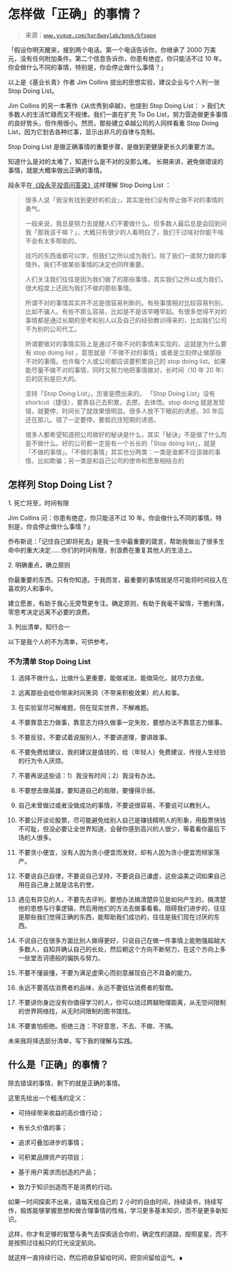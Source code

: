 # 怎样做「正确」的事情？

> 来源：[`www.yuque.com/hardwaylab/book/bfoapq`](https://www.yuque.com/hardwaylab/book/bfoapq)



「假设你明天醒来，接到两个电话。第一个电话告诉你，你继承了 2000 万美元，没有任何附加条件。第二个信息告诉你，你患有绝症，你只能活不过 10 年。你会做什么不同的事情，特别是，你会停止做什么事情？」 

以上是《基业长青》作者 Jim Collins 提出的思想实验，建议企业与个人列一张 Stop Doing List。 

Jim Collins 的另一本著作《从优秀到卓越》，也提到 Stop Doing List： > 我们大多数人的生活忙碌而又不规律。我们一直在扩充 To Do List，努力营造做更多事情的良好势头，但作用很小。然而，那些建立卓越公司的人同样看重 Stop Doing List，因为它划去各种烂事，显示出非凡的自律与克制。 

Stop Doing List 是做正确事情的重要步骤，是做到更健康更长久的重要方法。 

知道什么是对的太难了，知道什么是不对的没那么难。 长期来讲，避免做错误的事情，就能大概率做出正确的事情。 

段永平在[《段永平投资问答录》](https://book.douban.com/subject/35254511/)这样理解 Stop Doing List ： 

> 很多人说「我没有找到更好的机会」，其实是他们没有停止做不对的事情的勇气。 
> 
> 一般来说，我总是努力去提醒人们不要做什么，但多数人最后总是会回到问我「那我该干嘛？」，大概只有很少的人看明白了，我们干过啥对你能干啥不会有太多帮助的。 
> 
> 技巧的东西谁都可以学，但我们之所以成为我们，除了我们一直努力做的事情外，我们不做某些事情的决定也同样重要。 
> 
> 人们关注我们往往是因为我们做了的那些事情，其实我们之所以成为我们，很大程度上还因为我们不做的那些事情。 
> 
> 所谓不对的事情其实并不总是很容易判断的。有些事情相对比较容易判别，比如不骗人。有些不那么容易，比如是不是该早睡早起。有很多觉得不对的事情都是通过长期的思考和别人以及自己的经验教训得来的，比如我们公司不为别的公司代工。 
> 
> 所谓要做对的事情实际上是通过不做不对的事情来实现的，这就是为什么要有 stop doing list ，意思就是「不做不对的事情」或者是立刻停止做那些不对的事情。也许每个人或公司都应该要积累自己的 stop doing list。如果能尽量不做不对的事情，同时又努力地把事情做对，长时间（10 年 20 年）后的区别是巨大的。 
> 
> 坚持「Stop Doing List」，厉害是攒出来的。 「Stop Doing List」没有 shortcut（捷径），要靠自己去积累，去攒，去体悟。stop doing 就是发现错，就要停，时间长了就效果很明显。很多人放不下眼前的诱惑，30 年后还在那儿。错了一定要停，要抵抗住短期的诱惑。 
> 
> 很多人都希望知道把公司做好的秘诀是什么，其实「秘诀」不是做了什么而是不做什么。好的公司都一定是有一个长长的「Stop doing list」，就是「不做的事情」。「不做的事情」其实也分两类：一类是谁都不应该做的事情，比如欺骗；另一类是和自己公司的使命和愿景相结合的

## 怎样列 Stop Doing List？

 

1\. 死亡将至，时间有限 

Jim Collins 问：你患有绝症，你只能活不过 10 年。你会做什么不同的事情，特别是，你会停止做什么事情？」 

乔布斯说：「记住自己即将死去」是我一生中最重要的箴言，帮助我做出了很多生命中的重大决定……你们的时间有限，别浪费在重复其他人的生活上。 

2\. 明确重点，确立原则 

你最重要的东西，只有你知道。于我而言，最重要的事情就是尽可能将时间投入在喜欢的人和事中。 

建立愿景，有助于我心无旁骛更专注。确定原则，有助于我毫不留情，干脆利落，零思考决定远离不必要的浪费。 

3\. 列出清单，知行合一 

以下是我个人的不为清单，可供参考。 

### 不为清单 Stop Doing List



1.  选择不做什么，比做什么更重要。能做减法，能做简化，就尽力去做。 

2.  远离那些会给你带来时间黑洞（不带来积极效果）的人和事。 

3.  在实验室尽可解难题，但在现实世界，不解难题。 

4.  不要靠意志力做事，靠意志力持久做事一定失败，要想办法不靠意志力做事。 

5.  不要反驳，不要试着说服别人，不要讲道理，要讲故事。 

6.  不要免费给建议，我的建议是值钱的，给（年轻人）免费建议、传授人生经验的行为令人厌烦。 

7.  不要再说这些话：1）我没有时间；2）我没有办法。 

8.  不要想去做英雄，要知道自己的局限，要懂得示弱。 

9.  自己未曾做过或者没做成功的事情，不要说很容易，不要说可以教别人。 

10.  不要公开谈论股票，尽可能避免给别人自己是赚钱精明人的形象，用股票快钱不可耻，但没必要让全世界知道，会替你感到高兴的人很少，等着看你最后下场的人很多。 

11.  不要贪小便宜，没有人因为贪小便宜而发财，却有人因为贪小便宜而倾家荡产。 

12.  不要说自己自律，不要说自己坚持，不要说自己谦虚，这些溢美之词如果自己用在自己身上就是沽名钓誉。 

13.  遇见有异见的人，不要先去评判，要想办法搞清楚异见是如何产生的，搞清楚他的思想与行事逻辑，然后用他们的方法去做事看看。阻碍我们进步的，往往是那些我们觉得正确的东西，能帮助我们成功的，往往是我们现在讨厌的东西。 

14.  不说自己在很多方面比别人做得更好，只说自己在做一件事情上能勉强超越大多数人，自知并确认自己的长处，然后朝这个方向不断努力，在这个方向上多一些堂吉诃德般的偏执与努力。 

15.  不要不懂装懂，不要为满足虚荣心而刻意展现自己不具备的能力。 

16.  永远不要高估消费者的品味，永远不要低估消费者的智商。 

17.  不要讲你身边没有你值得学习的人，你可以绕过跨越物理距离，从无空间限制的世界网络找，从无时间限制的图书馆找。 

18.  不要害怕拒绝。拒绝三连：不好意思，不去、不做、不搞。 

未来我将择选部分清单，写下我的理解与实践。 

## 什么是「正确」的事情？

 

除去错误的事情，剩下的就是正确的事情。 

这里先给出一个粗浅的定义： 

+   可持续带来收益的高价值行动； 

+   有长久价值的事； 

+   追求可叠加进步的事情； 

+   可积累品牌资产的项目； 

+   基于用户需求而创造的产品； 

+   致力于知识创造而不是消费的行动。 

如果一时间探索不出来，请每天给自己的 2 小时的自由时间，持续读书，持续写作，锻炼能够掌握思想和做合理事情的性格，学习更多基本知识，而不是更多新知识。 

这样，你才有足够的智慧与勇气去探索适合你的，确定性的道路，按照星星，而不是按照过往船只的灯光设定航向。 

就这样一直持续行动，然后把收获留给时间，把空间留给运气。∎
